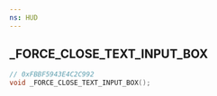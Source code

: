 ```yaml
---
ns: HUD
---
```

## _FORCE_CLOSE_TEXT_INPUT_BOX

```c
// 0xFBBF5943E4C2C992
void _FORCE_CLOSE_TEXT_INPUT_BOX();
```

